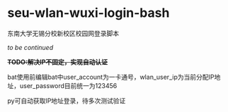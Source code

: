 # seu-wlan-wuxi-login-bash
东南大学无锡分校新校区校园网登录脚本

*to be continued*

~~**TODO:解决IP不固定，实现自动认证**~~

bat使用前编辑bat中user_account为一卡通号，wlan_user_ip为当前分配IP地址，user_password目前统一为123456

py可自动获取IP地址登录，待多次测试验证
